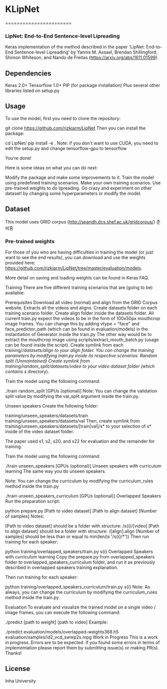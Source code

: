 # KLipNet
=======================
### LipNet: End-to-End Sentence-level Lipreading
Keras implementation of the method described in the paper 'LipNet: End-to-End Sentence-level Lipreading' by Yannis M. Assael, Brendan Shillingford, Shimon Whiteson, and Nando de Freitas (https://arxiv.org/abs/1611.01599).


## Dependencies
Keras 2.0+
Tensorflow 1.0+
PIP (for package installation)
Plus several other libraries listed on setup.py

## Usage
To use the model, first you need to clone the repository:

git clone https://github.com/rizkiarm/LipNet
Then you can install the package:

cd LipNet/
pip install -e .
Note: if you don't want to use CUDA, you need to edit the setup.py and change tensorflow-gpu to tensorflow

You're done!

Here is some ideas on what you can do next:

Modify the package and make some improvements to it.
Train the model using predefined training scenarios.
Make your own training scenarios.
Use pre-trained weights to do lipreading.
Go crazy and experiment on other dataset! by changing some hyperparameters or modify the model.

## Dataset
This model uses GRID corpus (http://spandh.dcs.shef.ac.uk/gridcorpus/)
준비중

### Pre-trained weights
For those of you who are having difficulties in training the model (or just want to see the end results), you can download and use the weights provided here: https://github.com/rizkiarm/LipNet/tree/master/evaluation/models.

More detail on saving and loading weights can be found in Keras FAQ.



Training
There are five different training scenarios that are (going to be) available:

Prerequisites
Download all video (normal) and align from the GRID Corpus website.
Extracts all the videos and aligns.
Create datasets folder on each training scenario folder.
Create align folder inside the datasets folder.
All current train.py expect the videos to be in the form of 100x50px mouthcrop image frames. You can change this by adding vtype = "face" and face_predictor_path (which can be found in evaluation/models) in the instantiation of Generator inside the train.py
The other way would be to extract the mouthcrop image using scripts/extract_mouth_batch.py (usage can be found inside the script).
Create symlink from each training/*/datasets/align to your align folder.
You can change the training parameters by modifying train.py inside its respective scenarios.
Random split (Unmaintained)
Create symlink from training/random_split/datasets/video to your video dataset folder (which contains s* directory).

Train the model using the following command:

./train random_split [GPUs (optional)]
Note: You can change the validation split value by modifying the val_split argument inside the train.py.

Unseen speakers
Create the following folder:

training/unseen_speakers/datasets/train
training/unseen_speakers/datasets/val
Then, create symlink from training/unseen_speakers/datasets/[train|val]/s* to your selection of s* inside of the video dataset folder.

The paper used s1, s2, s20, and s22 for evaluation and the remainder for training.

Train the model using the following command:

./train unseen_speakers [GPUs (optional)]
Unseen speakers with curriculum learning
The same way you do unseen speakers.

Note: You can change the curriculum by modifying the curriculum_rules method inside the train.py

./train unseen_speakers_curriculum [GPUs (optional)]
Overlapped Speakers
Run the preparation script:

python prepare.py [Path to video dataset] [Path to align dataset] [Number of samples]
Notes:

[Path to video dataset] should be a folder with structure: /s{i}/[video]
[Path to align dataset] should be a folder with structure: /[align].align
[Number of samples] should be less than or equal to min(len(ls '/s{i}/*'))
Then run training for each speaker:

python training/overlapped_speakers/train.py s{i}
Overlapped Speakers with curriculum learning
Copy the prepare.py from overlapped_speakers folder to overlapped_speakers_curriculum folder, and run it as previously described in overlapped speakers training explanation.

Then run training for each speaker:

python training/overlapped_speakers_curriculum/train.py s{i}
Note: As always, you can change the curriculum by modifying the curriculum_rules method inside the train.py

Evaluation
To evaluate and visualize the trained model on a single video / image frames, you can execute the following command:

./predict [path to weight] [path to video]
Example:

./predict evaluation/models/overlapped-weights368.h5 evaluation/samples/id2_vcd_swwp2s.mpg
Work in Progress
This is a work in progress. Errors are to be expected. If you found some errors in terms of implementation please report them by submitting issue(s) or making PR(s). Thanks!

## License
Inha University
